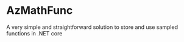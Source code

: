 # AzMathFunc
A very simple and straightforward solution to store and use sampled functions in .NET core
